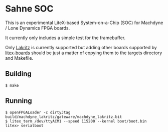 # Sahne SOC

This is an experimental LiteX-based System-on-a-Chip (SOC) for Machdyne / Lone Dynamics FPGA boards.

It currently only includes a simple test for the framebuffer.

Only [Lakritz](https://github.com/machdyne/lakritz) is currently supported but adding other boards supported by [litex-boards](https://github.com/litex-hub/litex-boards) should be just a matter of copying them to the targets directory and Makefile.

## Building

```
$ make
```

## Running

```
$ openFPGALoader -c dirtyJtag build/machdyne_lakritz/gateware/machdyne_lakritz.bit
$ litex_term /dev/ttyACM1 --speed 115200 --kernel boot/boot.bin 
litex> serialboot
```
